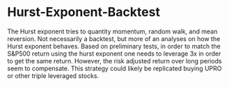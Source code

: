 # Hurst-Exponent-Backtest
The Hurst exponent tries to quantity momentum, random walk, and mean reversion. Not necessarily a backtest, but more of an analyses on how the Hurst exponent behaves. Based on preliminary tests, in order to match the S&amp;P500 return using the hurst exponent one needs to leverage 3x in order to get the same return. However, the risk adjusted return over long periods seem to compensate.  This strategy could likely be replicated buying UPRO or other triple leveraged stocks.
